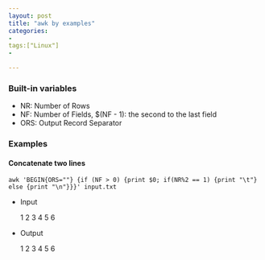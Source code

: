 ```yaml
---
layout: post
title: "awk by examples"
categories:
- 
tags:["Linux"]
- 

---
```


### Built-in variables

- NR: Number of Rows
- NF: Number of Fields, $(NF - 1): the second to the last field
- ORS: Output Record Separator


### Examples

#### Concatenate two lines

	awk 'BEGIN{ORS=""} {if (NF > 0) {print $0; if(NR%2 == 1) {print "\t"} else {print "\n"}}}' input.txt

- Input
	
	1
	2
	3
	4
	5
	6

- Output

	1	2
	3	4
	5	6

	
